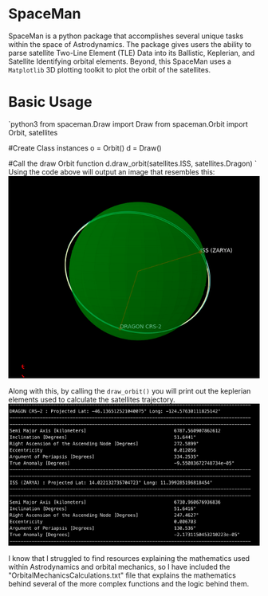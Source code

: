 # SpaceMan

SpaceMan is a python package that accomplishes several unique tasks within the space of Astrodynamics. The package gives users the ability to parse satellite Two-Line Element (TLE) Data into its Ballistic, Keplerian, and Satellite Identifying orbital elements. Beyond, this SpaceMan uses a `Matplotlib` 3D plotting toolkit to plot the orbit of the satellites.

# Basic Usage

`python3
from spaceman.Draw import Draw
from spaceman.Orbit import Orbit, satellites

#Create Class instances
o = Orbit()
d = Draw()

#Call the draw Orbit function
d.draw_orbit(satellites.ISS, satellites.Dragon)
`
Using the code above will output an image that resembles this:
![alt text](./img/ISS_Dragon.png)

Along with this, by calling the `draw_orbit()` you will print out the keplerian elements used to calculate the satellites trajectory.![alt text](./img/example_output.png)

I know that I struggled to find resources explaining the mathematics used within Astrodynamics and orbital mechanics, so I have included the "OrbitalMechanicsCalculations.txt" file that explains the mathematics behind several of the more complex functions and the logic behind them. 
